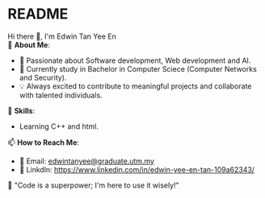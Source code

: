 # README
Hi there 👋, I'm Edwin Tan Yee En  
🎯 **About Me**:  
- 🌟 Passionate about Software development, Web development and AI.  
- 🌱 Currently study in Bachelor in Computer Sciece (Computer Networks and Security).
- 💡 Always excited to contribute to meaningful projects and collaborate with talented individuals.  

🚀 **Skills**:  
- Learning C++ and html.

📫 **How to Reach Me**:  
- 📧 Email: edwintanyee@graduate.utm.my  
- 🐙 Linkdln: https://www.linkedin.com/in/edwin-yee-en-tan-109a62343/

💬 "Code is a superpower; I'm here to use it wisely!"  
